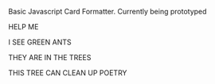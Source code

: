 Basic Javascript Card Formatter. Currently being prototyped

HELP ME

I SEE GREEN ANTS

THEY ARE IN THE TREES

THIS TREE CAN CLEAN UP POETRY